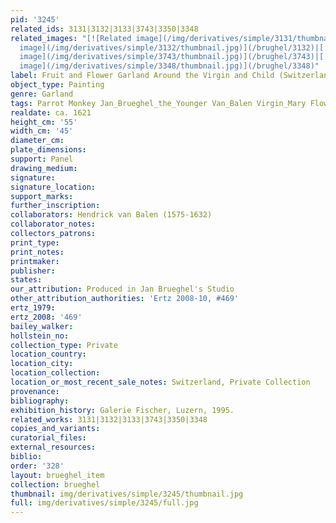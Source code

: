 ```yaml
---
pid: '3245'
related_ids: 3131|3132|3133|3743|3350|3348
related_images: "[![Related image](/img/derivatives/simple/3131/thumbnail.jpg)](/brughel/3131)|[![Related
  image](/img/derivatives/simple/3132/thumbnail.jpg)](/brughel/3132)|[![Related image](/img/derivatives/simple/3133/thumbnail.jpg)](/brughel/3133)|[![Related
  image](/img/derivatives/simple/3743/thumbnail.jpg)](/brughel/3743)|[![Related image](/img/derivatives/simple/3350/thumbnail.jpg)](/brughel/3350)|[![Related
  image](/img/derivatives/simple/3348/thumbnail.jpg)](/brughel/3348)"
label: Fruit and Flower Garland Around the Virgin and Child (Switzerland)
object_type: Painting
genre: Garland
tags: Parrot Monkey Jan_Brueghel_the_Younger Van_Balen Virgin_Mary Flowers Fruit Garland
realdate: ca. 1621
height_cm: '55'
width_cm: '45'
diameter_cm: 
plate_dimensions: 
support: Panel
drawing_medium: 
signature: 
signature_location: 
support_marks: 
further_inscription: 
collaborators: Hendrick van Balen (1575-1632)
collaborator_notes: 
collectors_patrons: 
print_type: 
print_notes: 
printmaker: 
publisher: 
states: 
our_attribution: Produced in Jan Brueghel's Studio
other_attribution_authorities: 'Ertz 2008-10, #469'
ertz_1979: 
ertz_2008: '469'
bailey_walker: 
hollstein_no: 
collection_type: Private
location_country: 
location_city: 
location_collection: 
location_or_most_recent_sale_notes: Switzerland, Private Collection
provenance: 
bibliography: 
exhibition_history: Galerie Fischer, Luzern, 1995.
related_works: 3131|3132|3133|3743|3350|3348
copies_and_variants: 
curatorial_files: 
external_resources: 
biblio: 
order: '328'
layout: brueghel_item
collection: brueghel
thumbnail: img/derivatives/simple/3245/thumbnail.jpg
full: img/derivatives/simple/3245/full.jpg
---
```


